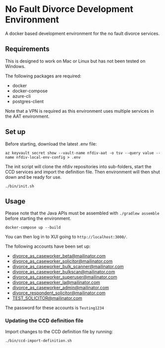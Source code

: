 # No Fault Divorce Development Environment

A docker based development environment for the no fault divorce services.

## Requirements

This is designed to work on Mac or Linux but has not been tested on Windows.

The following packages are required:
 - docker
 - docker-compose
 - azure-cli
 - postgres-client

Note that a VPN is required as this environment uses multiple services in the AAT environment. 

## Set up

Before starting, download the latest .env file:

```
az keyvault secret show --vault-name nfdiv-aat -o tsv --query value --name nfdiv-local-env-config > .env
```

The init script will clone the nfdiv repositories into sub-folders, start the CCD services and import the definition file. Then environment will then shut down and be ready for use.

```
./bin/init.sh
```

## Usage

Please note that the Java APIs must be assembled with `./gradlew assemble` before starting the environment.

```
docker-compose up --build
```

You can then log in to XUI going to `http://localhost:3000/`.

The following accounts have been set up:

- divorce_as_caseworker_beta@mailinator.com
- divorce_as_caseworker_solicitor@mailinator.com
- divorce_as_caseworker_bulk_scanner@mailinator.com
- divorce_as_caseworker_bulkscan@mailinator.com
- divorce_as_caseworker_superuser@mailinator.com
- divorce_as_caseworker_la@mailinator.com
- divorce_as_caseworker_admin@mailinator.com
- divorce_respondent_solicitor@mailinator.com
- TEST_SOLICITOR@mailinator.com

The password for these accounts is `Testing1234`

### Updating the CCD definition file

Import changes to the CCD definition file by running:

```
./bin/ccd-import-definition.sh
```

